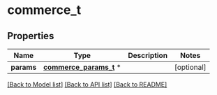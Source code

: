 # commerce_t

## Properties
Name | Type | Description | Notes
------------ | ------------- | ------------- | -------------
**params** | [**commerce_params_t**](commerce_params.md) \* |  | [optional] 

[[Back to Model list]](../README.md#documentation-for-models) [[Back to API list]](../README.md#documentation-for-api-endpoints) [[Back to README]](../README.md)


